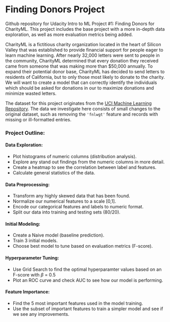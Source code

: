 # Finding Donors Project
Github repository for Udacity Intro to ML Project #1: Finding Donors for CharityML. This project includes the base project with a more in-depth data exploration, as well as more evaluation metrics being added. 

CharityML is a fictitious charity organization located in the heart of Silicon Valley that was established to provide financial support for people eager to learn machine learning. After nearly 32,000 letters were sent to people in the community, CharityML determined that every donation they received came from someone that was making more than \$50,000 annually. To expand their potential donor base, CharityML has decided to send letters to residents of California, but to only those most likely to donate to the charity. We will want to create a model that can correctly identify the individuals which should be asked for donations in our to maximize donations and minimize wasted letters.

The dataset for this project originates from the [UCI Machine Learning Repository](https://archive.ics.uci.edu/ml/datasets/Census+Income). The data we investigate here consists of small changes to the original dataset, such as removing the `'fnlwgt'` feature and records with missing or ill-formatted entries.


### Project Outline:
#### Data Exploration:
- Plot histograms of numeric columns (distribution analysis).
- Explore any stand out findings from the numeric columns in more detail.
- Create a heatmap to see the correlation between label and features.
- Calculate general statistics of the data.

#### Data Preprocessing:
- Transform any highly skewed data that has been found.
- Normalize our numerical features to a scale [0,1].
- Encode our categorical features and labels to numeric format.
- Split our data into training and testing sets (80/20).

#### Initial Modeling:
- Create a Naive model (baseline prediction).
- Train 3 initial models.
- Choose best model to tune based on evaluation metrics (F-score).

#### Hyperparameter Tuning:
- Use Grid Search to find the optimal hyperparamter values based on an F-score with $\beta$ = 0.5
- Plot an ROC curve and check AUC to see how our model is performing.

#### Feature Importance:
- Find the 5 most important features used in the model training.
- Use the subset of important features to train a simpler model and see if we see any improvements.
